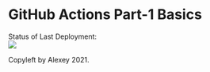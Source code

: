 # GitHub Actions Part-1 Basics


Status of Last Deployment:<br>
<img src="https://github.com/alexis-ru/github-action-part-a-basic/workflows/My-GitHubAction-Basic/badge.svg?branch=master"><br>


Copyleft by Alexey 2021.
